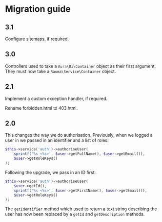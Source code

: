 Migration guide
===============

3.1
---

Configure sitemaps, if required.

3.0
---

Controllers used to take a `Aura\Di\Container` object as their first argument. They must now take a `Rauma\Service\Container` object.

2.1
---

Implement a custom exception handler, if required.

Rename forbidden.html to 403.html.

2.0
---

This changes the way we do authorisation. Previously, when we logged a user in we passed in an identifier and a list of roles:

```php
$this->service('auth')->authoriseUser(
    sprintf('%s <%s>', $user->getFullName(), $user->getEmail()),
    $user->getRoleKeys()
);
```

Following the upgrade, we pass in an ID first:

```php
$this->service('auth')->authoriseUser(
    $user->getId(),
    sprintf('%s <%s>', $user->getFirstName(), $user->getEmail()),
    $user->getRoleKeys()
);
```

The `getIdentifier` method which used to return a text string describing the user has now been replaced by a `getId` and `getDescription` methods.
